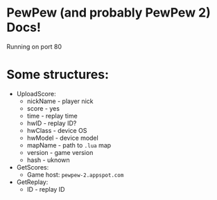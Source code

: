 # PewPew (and probably PewPew 2) Docs!

Running on port 80

# Some structures:
 - UploadScore:
   - nickName - player nick
   - score - yes
   - time - replay time
   - hwID - replay ID?
   - hwClass - device OS
   - hwModel - device model
   - mapName - path to `.lua` map
   - version - game version
   - hash - uknown
 - GetScores:
   - Game host: `pewpew-2.appspot.com`
 - GetReplay:
   - ID - replay ID

